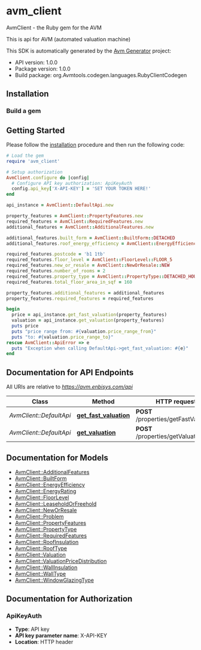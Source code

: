 # avm_client

AvmClient - the Ruby gem for the AVM

This is api for AVM (automated valuation machine)

This SDK is automatically generated by the [Avm Generator](https://Avm-generator.tech) project:

- API version: 1.0.0
- Package version: 1.0.0
- Build package: org.Avmtools.codegen.languages.RubyClientCodegen

## Installation

### Build a gem



## Getting Started

Please follow the [installation](#installation) procedure and then run the following code:

```ruby
# Load the gem
require 'avm_client'

# Setup authorization
AvmClient.configure do |config|
  # Configure API key authorization: ApiKeyAuth
  config.api_key['X-API-KEY'] = 'SET YOUR TOKEN HERE!'
end

api_instance = AvmClient::DefaultApi.new

property_features = AvmClient::PropertyFeatures.new
required_features = AvmClient::RequiredFeatures.new
additional_features = AvmClient::AdditionalFeatures.new

additional_features.built_form = AvmClient::BuiltForm::DETACHED
additional_features.roof_energy_efficiency = AvmClient::EnergyEfficiency::GOOD

required_features.postcode = 'b1 1tb'
required_features.floor_level = AvmClient::FloorLevel::FLOOR_5
required_features.new_or_resale = AvmClient::NewOrResale::NEW
required_features.number_of_rooms = 2
required_features.property_type = AvmClient::PropertyType::DETACHED_HOUSE
required_features.total_floor_area_in_sqf = 160

property_features.additional_features = additional_features
property_features.required_features = required_features

begin
  price = api_instance.get_fast_valuation(property_features)
  valuation = api_instance.get_valuation(property_features)
  puts price
  puts "price range from: #{valuation.price_range_from}"
  puts "to: #{valuation.price_range_to}"
rescue AvmClient::ApiError => e
  puts "Exception when calling DefaultApi->get_fast_valuation: #{e}"
end
```

## Documentation for API Endpoints

All URIs are relative to *https://avm.enbisys.com/api*

Class | Method | HTTP request | Description
------------ | ------------- | ------------- | -------------
*AvmClient::DefaultApi* | [**get_fast_valuation**](docs/DefaultApi.md#get_fast_valuation) | **POST** /properties/getFastValuation | 
*AvmClient::DefaultApi* | [**get_valuation**](docs/DefaultApi.md#get_valuation) | **POST** /properties/getValuation | 


## Documentation for Models

 - [AvmClient::AdditionalFeatures](docs/AdditionalFeatures.md)
 - [AvmClient::BuiltForm](docs/BuiltForm.md)
 - [AvmClient::EnergyEfficiency](docs/EnergyEfficiency.md)
 - [AvmClient::EnergyRating](docs/EnergyRating.md)
 - [AvmClient::FloorLevel](docs/FloorLevel.md)
 - [AvmClient::LeaseholdOrFreehold](docs/LeaseholdOrFreehold.md)
 - [AvmClient::NewOrResale](docs/NewOrResale.md)
 - [AvmClient::Problem](docs/Problem.md)
 - [AvmClient::PropertyFeatures](docs/PropertyFeatures.md)
 - [AvmClient::PropertyType](docs/PropertyType.md)
 - [AvmClient::RequiredFeatures](docs/RequiredFeatures.md)
 - [AvmClient::RoofInsulation](docs/RoofInsulation.md)
 - [AvmClient::RoofType](docs/RoofType.md)
 - [AvmClient::Valuation](docs/Valuation.md)
 - [AvmClient::ValuationPriceDistribution](docs/ValuationPriceDistribution.md)
 - [AvmClient::WallInsulation](docs/WallInsulation.md)
 - [AvmClient::WallType](docs/WallType.md)
 - [AvmClient::WindowGlazingType](docs/WindowGlazingType.md)


## Documentation for Authorization


### ApiKeyAuth


- **Type**: API key
- **API key parameter name**: X-API-KEY
- **Location**: HTTP header

